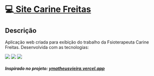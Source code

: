 <h1>💻<a href="URL DO SITE EM PRODUÇÃO"> Site Carine Freitas </a></h1>
<h2> Descrição </h2>

<p>Aplicação web criada para exibição do trabalho da Fsioterapeuta Carine Freitas. Desenvolvida com as tecnologias:</p>
<div style="display: inline_block">

<img src="https://img.shields.io/badge/html5-%23E34F26.svg?style=for-the-badge&logo=html5&logoColor=white" />
<img src="https://img.shields.io/badge/css3-%231572B6.svg?style=for-the-badge&logo=css3&logoColor=white" />
<img src="https://img.shields.io/badge/javascript-%23323330.svg?style=for-the-badge&logo=javascript&logoColor=%23F7DF1E" />
</div>

<h5> Inspirado no projeto: <a href="https://ymatheusvieira.vercel.app/"> ymatheusvieira.vercel.app </a> </h5>
